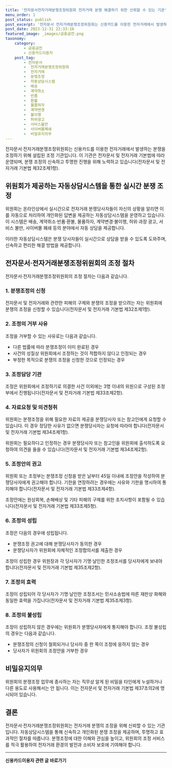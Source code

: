 ```yaml
---
title: '전자문서전자거래분쟁조정위원회 전자거래 분쟁 해결하기 위한 신뢰할 수 있는 기관'
menu_order: 1
post_status: publish
post_excerpt: '전자문서 전자거래분쟁조정위원회는 신용카드를 이용한 전자거래에서 발생하는 분쟁을 조정하기 위해 설립된 조정 기관입니다. 이 기관은 전자문서 및 전자거래 기본법에 따라 운영되며, 분쟁 조정의 신속하고 투명한 진행을 위해 노력하고 있습니다 전자문서 및 전자거래 기본법 제32조제1항 .'
post_date: 2023-12-31 22:33:16
featured_image: _images/금융금전.png
taxonomy:
    category:
        - 금융금전
        - 신용카드이용자
    post_tag:
        - 전자문서
        -  전자거래분쟁조정위원회
        -  전자거래
        -  분쟁조정
        -  자동상담시스템
        -  배송
        -  계약취소
        -  반품
        -  환불
        -  물품하자
        -  계약변경
        -  불이행
        -  허위광고
        -  서비스불만
        -  사이버몰폐쇄
        -  비밀유지의무
---
```



전자문서·전자거래분쟁조정위원회는 신용카드를 이용한 전자거래에서 발생하는 분쟁을 조정하기 위해 설립된 조정 기관입니다. 이 기관은 전자문서 및 전자거래 기본법에 따라 운영되며, 분쟁 조정의 신속하고 투명한 진행을 위해 노력하고 있습니다(전자문서 및 전자거래 기본법 제32조제1항).

## 위원회가 제공하는 자동상담시스템을 통한 실시간 분쟁 조정 

위원회는 온라인상에서 실시간으로 전자거래 분쟁당사자들이 자신의 상황을 알리면 이를 자동으로 처리하여 개인화된 답변을 제공하는 자동상담시스템을 운영하고 있습니다. 이 시스템은 배송, 계약취소·반품·환불, 물품하자, 계약변경·불이행, 허위·과장 광고, 서비스 불만, 사이버몰 폐쇄 등의 분야에서 자동 상담을 제공합니다. 

이러한 자동상담시스템은 분쟁 당사자들이 실시간으로 상담을 받을 수 있도록 도와주며, 신속하고 편리한 해결 방법을 제공합니다.

## 전자문서·전자거래분쟁조정위원회의 조정 절차

전자문서·전자거래분쟁조정위원회의 조정 절차는 다음과 같습니다.

### 1. 분쟁조정의 신청

전자문서 및 전자거래와 관련한 피해의 구제와 분쟁의 조정을 받으려는 자는 위원회에 분쟁의 조정을 신청할 수 있습니다(전자문서 및 전자거래 기본법 제32조제1항).

### 2. 조정의 거부 사유

조정을 거부할 수 있는 사유로는 다음과 같습니다.
- 다른 법률에 따라 분쟁조정이 이미 완료된 경우
- 사건의 성질상 위원회에서 조정하는 것이 적합하지 않다고 인정되는 경우
- 부정한 목적으로 분쟁의 조정을 신청한 것으로 인정되는 경우

### 3. 조정담당 기관

조정은 위원회에서 조정하기로 의결한 사건 이외에는 3명 이내의 위원으로 구성된 조정부에서 진행됩니다(전자문서 및 전자거래 기본법 제33조제2항).

### 4. 자료요청 및 의견청취

위원회는 분쟁조정을 위해 필요한 자료의 제공을 분쟁당사자 또는 참고인에게 요청할 수 있습니다. 이 경우 정당한 사유가 없으면 분쟁당사자는 요청에 따라야 합니다(전자문서 및 전자거래 기본법 제34조제1항).

위원회는 필요하다고 인정하는 경우 분쟁당사자 또는 참고인을 위원회에 출석하도록 요청하여 의견을 들을 수 있습니다(전자문서 및 전자거래 기본법 제34조제2항).

### 5. 조정안의 권고

위원회 또는 조정부는 분쟁조정 신청을 받은 날부터 45일 이내에 조정안을 작성하여 분쟁당사자에게 권고해야 합니다. 기한을 연장하려는 경우에는 사유와 기한을 명시하여 통지해야 합니다(전자문서 및 전자거래 기본법 제33조제4항).

조정안에는 원상회복, 손해배상 및 기타 피해의 구제를 위한 조치사항이 포함될 수 있습니다(전자문서 및 전자거래 기본법 제33조제5항).

### 6. 조정의 성립

조정은 다음의 경우에 성립됩니다.
- 분쟁조정 권고에 대해 분쟁당사자가 동의한 경우
- 분쟁당사자가 위원회에 자체적인 조정합의서를 제출한 경우

조정이 성립한 경우 위원장과 각 당사자가 기명·날인한 조정조서를 당사자에게 보내야 합니다(전자문서 및 전자거래 기본법 제35조제2항).

### 7. 조정의 효력

조정이 성립되어 각 당사자가 기명·날인한 조정조서는 민사소송법에 따른 재판상 화해와 동일한 효력을 가집니다(전자문서 및 전자거래 기본법 제35조제3항).

### 8. 조정의 불성립

조정이 성립하지 않은 경우에는 위원회가 분쟁당사자에게 통지해야 합니다. 조정 불성립의 경우는 다음과 같습니다.
- 분쟁조정의 신청이 철회되거나 당사자 중 한 쪽이 조정에 응하지 않는 경우
- 당사자가 위원회의 조정안을 거부한 경우

## 비밀유지의무

위원회의 분쟁조정 업무에 종사하는 자는 직무상 알게 된 비밀을 타인에게 누설하거나 다른 용도로 사용해서는 안 됩니다. 이는 전자문서 및 전자거래 기본법 제37조의2에 명시되어 있습니다.

## 결론

전자문서·전자거래분쟁조정위원회는 전자거래 분쟁의 조정을 위해 신뢰할 수 있는 기관입니다. 자동상담시스템을 통해 신속하고 개인화된 분쟁 조정을 제공하며, 투명하고 효과적인 절차를 따릅니다. 분쟁조정에 대한 이해와 관심을 높이고, 위원회의 조정 서비스를 적극 활용하여 전자거래 환경의 발전과 소비자 보호에 기여해야 합니다.
<!-- wp:separator -->
<hr class="wp-block-separator has-alpha-channel-opacity"/>
<!-- /wp:separator -->

<!-- wp:group {"backgroundColor":"base","layout":{"type":"constrained"}} -->
<div class="wp-block-group has-base-background-color has-background"><!-- wp:paragraph {"align":"center","fontSize":"medium"} -->
<p class="has-text-align-center has-large-font-size"><strong>신용카드이용자 관련 글 바로가기</strong></p>
<!-- /wp:paragraph -->


<!-- wp:latest-posts
{"categories":[{"id":15350,"count":19,"description":"","link":"https://uknowlaw.com/category/%ec%8b%a0%ec%9a%a9%ec%b9%b4%eb%93%9c%ec%9d%b4%ec%9a%a9%ec%9e%90/","name":"신용카드이용자","slug":"신용카드이용자","taxonomy":"category","parent":0,"meta":[],"_links":{"self":[{"href":"https://uknowlaw.com/wp-json/wp/v2/categories/15350"}],"collection":[{"href":"https://uknowlaw.com/wp-json/wp/v2/categories"}],"about":[{"href":"https://uknowlaw.com/wp-json/wp/v2/taxonomies/category"}],"wp:post_type":[{"href":"https://uknowlaw.com/wp-json/wp/v2/posts?categories=15350"}],"curies":[{"name":"wp","href":"https://api.w.org/{rel}","templated":true}]}}],"postsToShow":100,"excerptLength":28,"postLayout":"grid","columns":2,"featuredImageAlign":"left","featuredImageSizeSlug":"large","fontSize":"small"} /--></div>
<!-- /wp:group -->